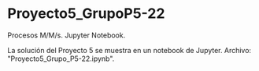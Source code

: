 # Proyecto5_GrupoP5-22
Procesos M/M/s. Jupyter Notebook.

La solución del Proyecto 5 se muestra en un notebook de Jupyter. Archivo: "Proyecto5_Grupo_P5-22.ipynb".
